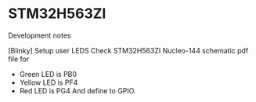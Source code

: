 # STM32H563ZI
Development notes

[Blinky]
Setup user LEDS
Check STM32H563ZI Nucleo-144 schematic pdf file for
- Green LED is PB0
- Yellow LED is PF4
- Red LED is PG4
And define to GPIO.

